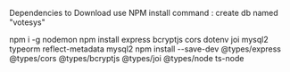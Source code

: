 Dependencies to Download 
use NPM install command :
create db named "votesys" 

npm i -g nodemon
npm install express bcryptjs cors dotenv joi mysql2 typeorm reflect-metadata mysql2
npm install --save-dev @types/express @types/cors @types/bcryptjs @types/joi @types/node ts-node
